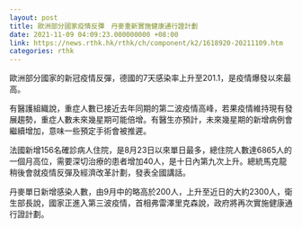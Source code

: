```yaml
---
layout: post
title: 歐洲部分國家疫情反彈　丹麥重新實施健康通行證計劃
date: 2021-11-09 04:09:23.000000000 +08:00
link: https://news.rthk.hk/rthk/ch/component/k2/1618920-20211109.htm
categories: rthk
---
```


歐洲部分國家的新冠疫情反彈，德國的7天感染率上升至201.1，是疫情爆發以來最高。

有醫護組織說，重症人數已接近去年同期的第二波疫情高峰，若果疫情維持現有發展趨勢，重症人數未來幾星期可能倍增。有醫生亦預計，未來幾星期的新增病例會繼續增加，意味一些預定手術會被推遲。

法國新增156名確診病人住院，是8月23日以來單日最多，總住院人數達6865人的一個月高位，需要深切治療的患者增加40人，是十日內第九次上升。總統馬克龍稍後會就疫情反彈及經濟改革計劃，發表全國講話。

丹麥單日新增感染人數，由9月中的略高於200人，上升至近日的大約2300人，衛生部長說，國家正進入第三波疫情，首相弗雷澤里克森說，政府將再次實施健康通行證計劃。
